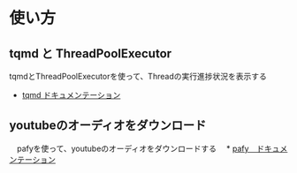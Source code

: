 # 使い方

## tqmd と ThreadPoolExecutor
   tqmdとThreadPoolExecutorを使って、Threadの実行進捗状況を表示する　
   * [tqmd ドキュメンテーション](https://tqdm.github.io/docs/tqdm/)

## youtubeのオーディオをダウンロード
　pafyを使って、youtubeのオーディオをダウンロードする
　* [pafy　ドキュメンテーション](https://pythonhosted.org/pafy/)
